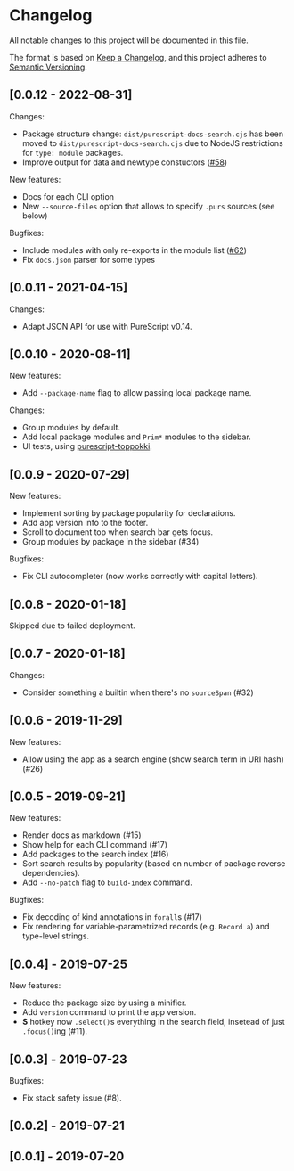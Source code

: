 # Changelog

All notable changes to this project will be documented in this file.

The format is based on [Keep a Changelog](https://keepachangelog.com/en/1.0.0/),
and this project adheres to [Semantic Versioning](https://semver.org/spec/v2.0.0.html).

## [0.0.12 - 2022-08-31]

Changes:
- Package structure change: `dist/purescript-docs-search.cjs` has been moved to `dist/purescript-docs-search.cjs` due to NodeJS restrictions for `type: module` packages.
- Improve output for data and newtype constuctors ([#58](https://github.com/purescript/purescript-docs-search/pull/58))

New features:
- Docs for each CLI option
- New `--source-files` option that allows to specify `.purs` sources (see below)

Bugfixes:
- Include modules with only re-exports in the module list ([#62](https://github.com/purescript/purescript-docs-search/issues/62))
- Fix `docs.json` parser for some types

## [0.0.11 - 2021-04-15]

Changes:
- Adapt JSON API for use with PureScript v0.14.

## [0.0.10 - 2020-08-11]

New features:
- Add `--package-name` flag to allow passing local package name.

Changes:
- Group modules by default.
- Add local package modules and `Prim*` modules to the sidebar.
- UI tests, using [purescript-toppokki](https://github.com/justinwoo/purescript-toppokki/).

## [0.0.9 - 2020-07-29]

New features:
- Implement sorting by package popularity for declarations.
- Add app version info to the footer.
- Scroll to document top when search bar gets focus.
- Group modules by package in the sidebar (#34)

Bugfixes:
- Fix CLI autocompleter (now works correctly with capital letters).

## [0.0.8 - 2020-01-18]

Skipped due to failed deployment.

## [0.0.7 - 2020-01-18]

Changes:
- Consider something a builtin when there's no `sourceSpan` (#32)

## [0.0.6 - 2019-11-29]

New features:
- Allow using the app as a search engine (show search term in URI hash) (#26)

## [0.0.5 - 2019-09-21]

New features:
- Render docs as markdown (#15)
- Show help for each CLI command (#17)
- Add packages to the search index (#16)
- Sort search results by popularity (based on number of package reverse dependencies).
- Add `--no-patch` flag to `build-index` command.

Bugfixes:
- Fix decoding of kind annotations in `forall`s (#17)
- Fix rendering for variable-parametrized records (e.g. `Record a`) and type-level strings.

## [0.0.4] - 2019-07-25

New features:
- Reduce the package size by using a minifier.
- Add `version` command to print the app version.
- **S** hotkey now `.select()`s everything in the search field, insetead of just `.focus()`ing (#11).

## [0.0.3] - 2019-07-23

Bugfixes:
- Fix stack safety issue (#8).

## [0.0.2] - 2019-07-21

## [0.0.1] - 2019-07-20
